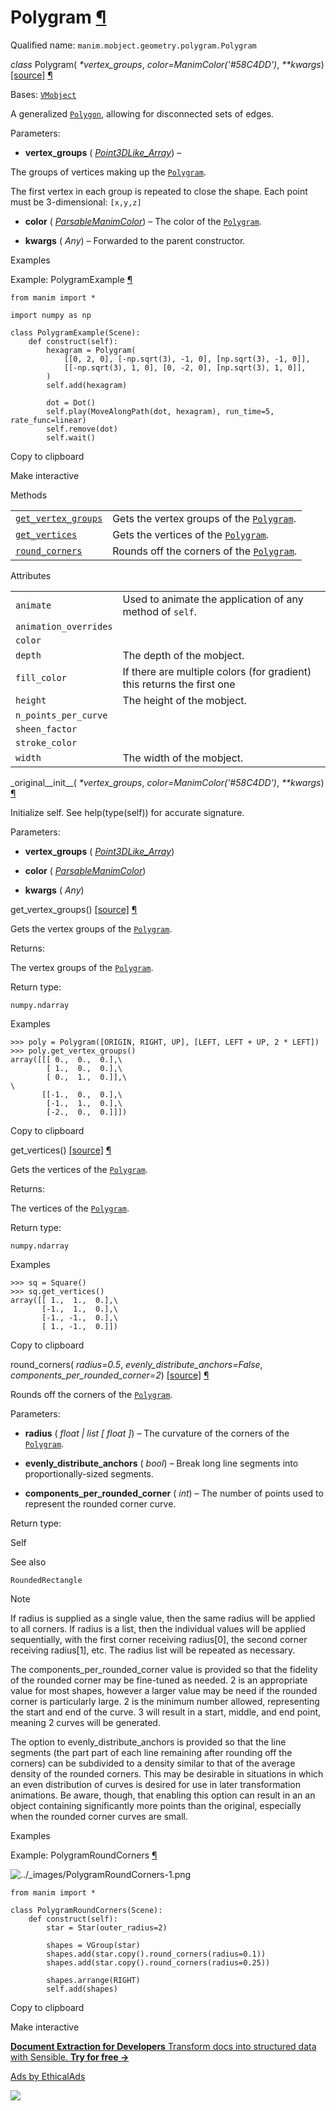 # Polygram [¶](https://docs.manim.community/en/stable/reference/manim.mobject.geometry.polygram.Polygram.html\#polygram "Link to this heading")

Qualified name: `manim.mobject.geometry.polygram.Polygram`

_class_ Polygram( _\*vertex\_groups_, _color=ManimColor('#58C4DD')_, _\*\*kwargs_) [\[source\]](https://docs.manim.community/en/stable/_modules/manim/mobject/geometry/polygram.html#Polygram) [¶](https://docs.manim.community/en/stable/reference/manim.mobject.geometry.polygram.Polygram.html#manim.mobject.geometry.polygram.Polygram "Link to this definition")

Bases: [`VMobject`](https://docs.manim.community/en/stable/reference/manim.mobject.types.vectorized_mobject.VMobject.html#manim.mobject.types.vectorized_mobject.VMobject "manim.mobject.types.vectorized_mobject.VMobject")

A generalized [`Polygon`](https://docs.manim.community/en/stable/reference/manim.mobject.geometry.polygram.Polygon.html#manim.mobject.geometry.polygram.Polygon "manim.mobject.geometry.polygram.Polygon"), allowing for disconnected sets of edges.

Parameters:

- **vertex\_groups** ( [_Point3DLike\_Array_](https://docs.manim.community/en/stable/reference/manim.typing.html#manim.typing.Point3DLike_Array "manim.typing.Point3DLike_Array")) –

The groups of vertices making up the [`Polygram`](https://docs.manim.community/en/stable/reference/manim.mobject.geometry.polygram.Polygram.html#manim.mobject.geometry.polygram.Polygram "manim.mobject.geometry.polygram.Polygram").

The first vertex in each group is repeated to close the shape.
Each point must be 3-dimensional: `[x,y,z]`

- **color** ( [_ParsableManimColor_](https://docs.manim.community/en/stable/reference/manim.utils.color.core.html#manim.utils.color.core.ParsableManimColor "manim.utils.color.core.ParsableManimColor")) – The color of the [`Polygram`](https://docs.manim.community/en/stable/reference/manim.mobject.geometry.polygram.Polygram.html#manim.mobject.geometry.polygram.Polygram "manim.mobject.geometry.polygram.Polygram").

- **kwargs** ( _Any_) – Forwarded to the parent constructor.


Examples

Example: PolygramExample [¶](https://docs.manim.community/en/stable/reference/manim.mobject.geometry.polygram.Polygram.html#polygramexample)

```
from manim import *

import numpy as np

class PolygramExample(Scene):
    def construct(self):
        hexagram = Polygram(
            [[0, 2, 0], [-np.sqrt(3), -1, 0], [np.sqrt(3), -1, 0]],
            [[-np.sqrt(3), 1, 0], [0, -2, 0], [np.sqrt(3), 1, 0]],
        )
        self.add(hexagram)

        dot = Dot()
        self.play(MoveAlongPath(dot, hexagram), run_time=5, rate_func=linear)
        self.remove(dot)
        self.wait()

```

Copy to clipboard

Make interactive

Methods

|     |     |
| --- | --- |
| [`get_vertex_groups`](https://docs.manim.community/en/stable/reference/manim.mobject.geometry.polygram.Polygram.html#manim.mobject.geometry.polygram.Polygram.get_vertex_groups "manim.mobject.geometry.polygram.Polygram.get_vertex_groups") | Gets the vertex groups of the [`Polygram`](https://docs.manim.community/en/stable/reference/manim.mobject.geometry.polygram.Polygram.html#manim.mobject.geometry.polygram.Polygram "manim.mobject.geometry.polygram.Polygram"). |
| [`get_vertices`](https://docs.manim.community/en/stable/reference/manim.mobject.geometry.polygram.Polygram.html#manim.mobject.geometry.polygram.Polygram.get_vertices "manim.mobject.geometry.polygram.Polygram.get_vertices") | Gets the vertices of the [`Polygram`](https://docs.manim.community/en/stable/reference/manim.mobject.geometry.polygram.Polygram.html#manim.mobject.geometry.polygram.Polygram "manim.mobject.geometry.polygram.Polygram"). |
| [`round_corners`](https://docs.manim.community/en/stable/reference/manim.mobject.geometry.polygram.Polygram.html#manim.mobject.geometry.polygram.Polygram.round_corners "manim.mobject.geometry.polygram.Polygram.round_corners") | Rounds off the corners of the [`Polygram`](https://docs.manim.community/en/stable/reference/manim.mobject.geometry.polygram.Polygram.html#manim.mobject.geometry.polygram.Polygram "manim.mobject.geometry.polygram.Polygram"). |

Attributes

|     |     |
| --- | --- |
| `animate` | Used to animate the application of any method of `self`. |
| `animation_overrides` |  |
| `color` |  |
| `depth` | The depth of the mobject. |
| `fill_color` | If there are multiple colors (for gradient) this returns the first one |
| `height` | The height of the mobject. |
| `n_points_per_curve` |  |
| `sheen_factor` |  |
| `stroke_color` |  |
| `width` | The width of the mobject. |

\_original\_\_init\_\_( _\*vertex\_groups_, _color=ManimColor('#58C4DD')_, _\*\*kwargs_) [¶](https://docs.manim.community/en/stable/reference/manim.mobject.geometry.polygram.Polygram.html#manim.mobject.geometry.polygram.Polygram._original__init__ "Link to this definition")

Initialize self. See help(type(self)) for accurate signature.

Parameters:

- **vertex\_groups** ( [_Point3DLike\_Array_](https://docs.manim.community/en/stable/reference/manim.typing.html#manim.typing.Point3DLike_Array "manim.typing.Point3DLike_Array"))

- **color** ( [_ParsableManimColor_](https://docs.manim.community/en/stable/reference/manim.utils.color.core.html#manim.utils.color.core.ParsableManimColor "manim.utils.color.core.ParsableManimColor"))

- **kwargs** ( _Any_)


get\_vertex\_groups() [\[source\]](https://docs.manim.community/en/stable/_modules/manim/mobject/geometry/polygram.html#Polygram.get_vertex_groups) [¶](https://docs.manim.community/en/stable/reference/manim.mobject.geometry.polygram.Polygram.html#manim.mobject.geometry.polygram.Polygram.get_vertex_groups "Link to this definition")

Gets the vertex groups of the [`Polygram`](https://docs.manim.community/en/stable/reference/manim.mobject.geometry.polygram.Polygram.html#manim.mobject.geometry.polygram.Polygram "manim.mobject.geometry.polygram.Polygram").

Returns:

The vertex groups of the [`Polygram`](https://docs.manim.community/en/stable/reference/manim.mobject.geometry.polygram.Polygram.html#manim.mobject.geometry.polygram.Polygram "manim.mobject.geometry.polygram.Polygram").

Return type:

`numpy.ndarray`

Examples

```
>>> poly = Polygram([ORIGIN, RIGHT, UP], [LEFT, LEFT + UP, 2 * LEFT])
>>> poly.get_vertex_groups()
array([[[ 0.,  0.,  0.],\
        [ 1.,  0.,  0.],\
        [ 0.,  1.,  0.]],\
\
       [[-1.,  0.,  0.],\
        [-1.,  1.,  0.],\
        [-2.,  0.,  0.]]])

```

Copy to clipboard

get\_vertices() [\[source\]](https://docs.manim.community/en/stable/_modules/manim/mobject/geometry/polygram.html#Polygram.get_vertices) [¶](https://docs.manim.community/en/stable/reference/manim.mobject.geometry.polygram.Polygram.html#manim.mobject.geometry.polygram.Polygram.get_vertices "Link to this definition")

Gets the vertices of the [`Polygram`](https://docs.manim.community/en/stable/reference/manim.mobject.geometry.polygram.Polygram.html#manim.mobject.geometry.polygram.Polygram "manim.mobject.geometry.polygram.Polygram").

Returns:

The vertices of the [`Polygram`](https://docs.manim.community/en/stable/reference/manim.mobject.geometry.polygram.Polygram.html#manim.mobject.geometry.polygram.Polygram "manim.mobject.geometry.polygram.Polygram").

Return type:

`numpy.ndarray`

Examples

```
>>> sq = Square()
>>> sq.get_vertices()
array([[ 1.,  1.,  0.],\
       [-1.,  1.,  0.],\
       [-1., -1.,  0.],\
       [ 1., -1.,  0.]])

```

Copy to clipboard

round\_corners( _radius=0.5_, _evenly\_distribute\_anchors=False_, _components\_per\_rounded\_corner=2_) [\[source\]](https://docs.manim.community/en/stable/_modules/manim/mobject/geometry/polygram.html#Polygram.round_corners) [¶](https://docs.manim.community/en/stable/reference/manim.mobject.geometry.polygram.Polygram.html#manim.mobject.geometry.polygram.Polygram.round_corners "Link to this definition")

Rounds off the corners of the [`Polygram`](https://docs.manim.community/en/stable/reference/manim.mobject.geometry.polygram.Polygram.html#manim.mobject.geometry.polygram.Polygram "manim.mobject.geometry.polygram.Polygram").

Parameters:

- **radius** ( _float_ _\|_ _list_ _\[_ _float_ _\]_) – The curvature of the corners of the [`Polygram`](https://docs.manim.community/en/stable/reference/manim.mobject.geometry.polygram.Polygram.html#manim.mobject.geometry.polygram.Polygram "manim.mobject.geometry.polygram.Polygram").

- **evenly\_distribute\_anchors** ( _bool_) – Break long line segments into proportionally-sized segments.

- **components\_per\_rounded\_corner** ( _int_) – The number of points used to represent the rounded corner curve.


Return type:

Self

See also

`RoundedRectangle`

Note

If radius is supplied as a single value, then the same radius
will be applied to all corners. If radius is a list, then the
individual values will be applied sequentially, with the first
corner receiving radius\[0\], the second corner receiving
radius\[1\], etc. The radius list will be repeated as necessary.

The components\_per\_rounded\_corner value is provided so that the
fidelity of the rounded corner may be fine-tuned as needed. 2 is
an appropriate value for most shapes, however a larger value may be
need if the rounded corner is particularly large. 2 is the minimum
number allowed, representing the start and end of the curve. 3 will
result in a start, middle, and end point, meaning 2 curves will be
generated.

The option to evenly\_distribute\_anchors is provided so that the
line segments (the part part of each line remaining after rounding
off the corners) can be subdivided to a density similar to that of
the average density of the rounded corners. This may be desirable
in situations in which an even distribution of curves is desired
for use in later transformation animations. Be aware, though, that
enabling this option can result in an an object containing
significantly more points than the original, especially when the
rounded corner curves are small.

Examples

Example: PolygramRoundCorners [¶](https://docs.manim.community/en/stable/reference/manim.mobject.geometry.polygram.Polygram.html#polygramroundcorners)

![../_images/PolygramRoundCorners-1.png](https://docs.manim.community/en/stable/_images/PolygramRoundCorners-1.png)

```
from manim import *

class PolygramRoundCorners(Scene):
    def construct(self):
        star = Star(outer_radius=2)

        shapes = VGroup(star)
        shapes.add(star.copy().round_corners(radius=0.1))
        shapes.add(star.copy().round_corners(radius=0.25))

        shapes.arrange(RIGHT)
        self.add(shapes)

```

Copy to clipboard

Make interactive

[**Document Extraction for Developers** Transform docs into structured data with Sensible. **Try for free →**](https://server.ethicalads.io/proxy/click/8517/019600f1-569f-7542-81d5-b5b392a3b281/)

[Ads by EthicalAds](https://www.ethicalads.io/advertisers/topics/data-science/?ref=ea-text)

![](https://server.ethicalads.io/proxy/view/8517/019600f1-569f-7542-81d5-b5b392a3b281/)